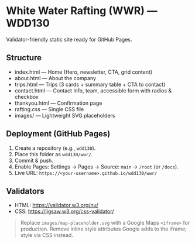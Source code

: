 # White Water Rafting (WWR) — WDD130

Validator-friendly static site ready for GitHub Pages.

## Structure
- index.html — Home (Hero, newsletter, CTA, grid content)
- about.html — About the company
- trips.html — Trips (3 cards + summary table + CTA to contact)
- contact.html — Contact info, team, accessible form with radios & checkbox
- thankyou.html — Confirmation page
- rafting.css — Single CSS file
- images/ — Lightweight SVG placeholders

## Deployment (GitHub Pages)
1. Create a repository (e.g., `wdd130`).
2. Place this folder as `wdd130/wwr/`.
3. Commit & push.
4. Enable Pages: Settings → Pages → Source: `main` → `/root` (or `/docs`).
5. Live URL: `https://<your-username>.github.io/wdd130/wwr/`

## Validators
- HTML: https://validator.w3.org/nu/
- CSS: https://jigsaw.w3.org/css-validator/

> Replace `images/map-placeholder.svg` with a Google Maps `<iframe>` for production.
> Remove inline style attributes Google adds to the iframe; style via CSS instead.
